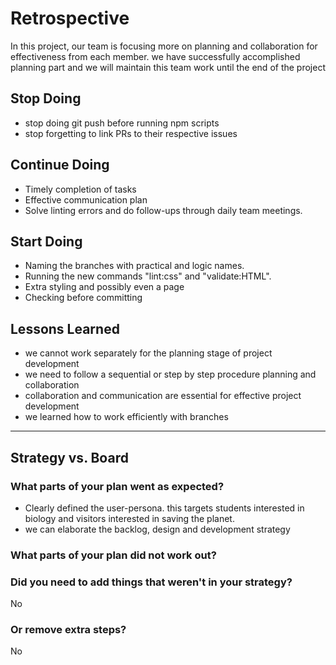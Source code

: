 # Retrospective

In this project, our team is focusing more on planning and collaboration for
effectiveness from each member. we have successfully accomplished planning part
and we will maintain this team work until the end of the project

## Stop Doing

- stop doing git push before running npm scripts
- stop forgetting to link PRs to their respective issues

## Continue Doing

- Timely completion of tasks
- Effective communication plan
- Solve linting errors and do follow-ups through daily team meetings.

## Start Doing

- Naming the branches with practical and logic names.
- Running the new commands "lint:css" and "validate:HTML".
- Extra styling and possibly even a page
- Checking before committing

## Lessons Learned

- we cannot work separately for the planning stage of project development
- we need to follow a sequential or step by step procedure planning and
  collaboration
- collaboration and communication are essential for effective project
  development
- we learned how to work efficiently with branches

---

## Strategy vs. Board

### What parts of your plan went as expected?

- Clearly defined the user-persona. this targets students interested in biology
  and visitors interested in saving the planet.
- we can elaborate the backlog, design and development strategy

### What parts of your plan did not work out?

### Did you need to add things that weren't in your strategy?

No

### Or remove extra steps?

No
